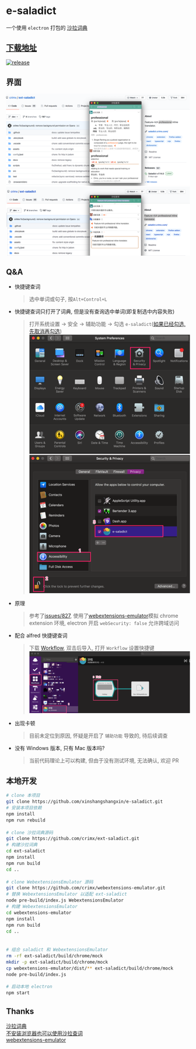 # e-saladict

一个使用 `electron` 打包的 [沙拉词典](https://github.com/crimx/ext-saladict)

## [下载地址](https://github.com/xinshangshangxin/e-saladict/releases)

[![release](https://img.shields.io/github/v/release/xinshangshangxin/e-saladict)](https://github.com/xinshangshangxin/e-saladict/releases)

## 界面

![assets](./assets/5.png)
![assets](./assets/4.png)  

## Q&A

- 快捷键查词

  > 选中单词或句子, 按`Alt+Control+L`

- 快捷键查词只打开了词典, 但是没有查询选中单词(即复制选中内容失败)

  > 打开系统设置 -> 安全 -> 辅助功能 -> 勾选 `e-saladict`([如果已经勾选, 先取消再勾选](https://github.com/octalmage/robotjs/issues/535))
  > ![assets](./assets/2.png)  
  > ![assets](./assets/1.png)

- 原理

  > 参考了[issues/827](https://github.com/crimx/ext-saladict/issues/827), 使用了[webextensions-emulator](https://github.com/crimx/webextensions-emulator)模拟 chrome extension 环境, electron 开启 `webSecurity: false` 允许跨域访问

- 配合 alfred 快捷键查词

  > 下载 [Workflow](./assets/e-saladict.alfredworkflow), 双击后导入, 打开 `Workflow` 设置快捷键
  > ![assets](./assets/3.png)

- 出现卡顿

  > 目前未定位到原因, 怀疑是开启了 `辅助功能` 导致的, 待后续调查

- 没有 Windows 版本, 只有 Mac 版本吗?

  > 当前代码理论上可以构建, 但由于没有测试环境, 无法确认, 欢迎 PR

## 本地开发

```bash
# clone 本项目
git clone https://github.com/xinshangshangxin/e-saladict.git
# 安装本项目依赖
npm install
npm run rebuild

# clone 沙拉词典源码
git clone https://github.com/crimx/ext-saladict.git
# 构建沙拉词典
cd ext-saladict
npm install
npm run build
cd ..

# clone WebextensionsEmulator 源码
git clone https://github.com/crimx/webextensions-emulator.git
# 替换 WebextensionsEmulator 以适配 ext-saladict
node pre-build/index.js WebextensionsEmulator
# 构建 WebextensionsEmulator
cd webextensions-emulator
npm install
npm run build
cd ..


# 组合 saladict 和 WebextensionsEmulator
rm -rf ext-saladict/build/chrome/mock
mkdir -p ext-saladict/build/chrome/mock
cp webextensions-emulator/dist/** ext-saladict/build/chrome/mock
node pre-build/index.js

# 启动本地 electron
npm start
```

## Thanks

[沙拉词典](https://github.com/crimx/ext-saladict)  
[不安装浏览器也可以使用沙拉查词](https://github.com/crimx/ext-saladict/issues/827)  
[webextensions-emulator](https://github.com/crimx/webextensions-emulator)
